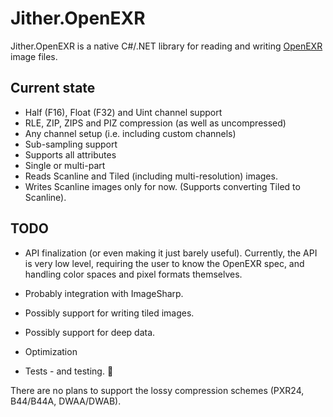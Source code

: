 # Jither.OpenEXR

Jither.OpenEXR is a native C#/.NET library for reading and writing [OpenEXR](https://openexr.com/) image files.

Current state
-------------
* Half (F16), Float (F32) and Uint channel support
* RLE, ZIP, ZIPS and PIZ compression (as well as uncompressed)
* Any channel setup (i.e. including custom channels)
* Sub-sampling support
* Supports all attributes
* Single or multi-part
* Reads Scanline and Tiled (including multi-resolution) images.
* Writes Scanline images only for now. (Supports converting Tiled to Scanline).

TODO
----
* API finalization (or even making it just barely useful). Currently, the API is very low level, requiring the user to know the OpenEXR spec, and handling color spaces and pixel formats themselves.

* Probably integration with ImageSharp.

* Possibly support for writing tiled images.

* Possibly support for deep data.

* Optimization

* Tests - and testing. 🤪

There are no plans to support the lossy compression schemes (PXR24, B44/B44A, DWAA/DWAB).
